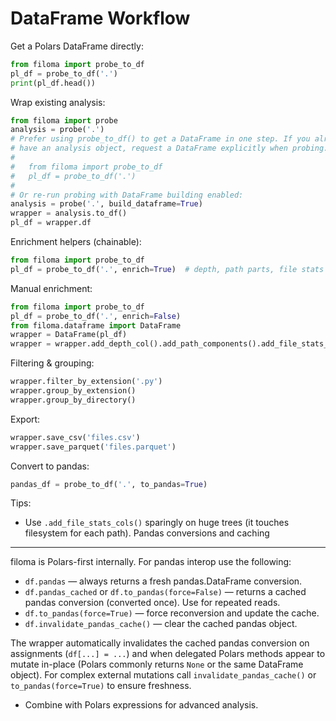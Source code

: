 # DataFrame Workflow

Get a Polars DataFrame directly:
```python
from filoma import probe_to_df
pl_df = probe_to_df('.')
print(pl_df.head())
```

Wrap existing analysis:
```python
from filoma import probe
analysis = probe('.')
# Prefer using probe_to_df() to get a DataFrame in one step. If you already
# have an analysis object, request a DataFrame explicitly when probing:
#
#   from filoma import probe_to_df
#   pl_df = probe_to_df('.')
#
# Or re-run probing with DataFrame building enabled:
analysis = probe('.', build_dataframe=True)
wrapper = analysis.to_df()
pl_df = wrapper.df
```

Enrichment helpers (chainable):
```python
from filoma import probe_to_df
pl_df = probe_to_df('.', enrich=True)  # depth, path parts, file stats
```

Manual enrichment:
```python
from filoma import probe_to_df
pl_df = probe_to_df('.', enrich=False)
from filoma.dataframe import DataFrame
wrapper = DataFrame(pl_df)
wrapper = wrapper.add_depth_col().add_path_components().add_file_stats_cols()
```

Filtering & grouping:
```python
wrapper.filter_by_extension('.py')
wrapper.group_by_extension()
wrapper.group_by_directory()
```

Export:
```python
wrapper.save_csv('files.csv')
wrapper.save_parquet('files.parquet')
```

Convert to pandas:
```python
pandas_df = probe_to_df('.', to_pandas=True)
```

Tips:
- Use `.add_file_stats_cols()` sparingly on huge trees (it touches filesystem for each path).
Pandas conversions and caching
-----------------------------

filoma is Polars-first internally. For pandas interop use the following:

- `df.pandas` — always returns a fresh pandas.DataFrame conversion.
- `df.pandas_cached` or `df.to_pandas(force=False)` — returns a cached pandas
	conversion (converted once). Use for repeated reads.
- `df.to_pandas(force=True)` — force reconversion and update the cache.
- `df.invalidate_pandas_cache()` — clear the cached pandas object.

The wrapper automatically invalidates the cached pandas conversion on
assignments (``df[...] = ...``) and when delegated Polars methods appear to
mutate in-place (Polars commonly returns ``None`` or the same DataFrame
object). For complex external mutations call `invalidate_pandas_cache()` or
`to_pandas(force=True)` to ensure freshness.

- Combine with Polars expressions for advanced analysis.
